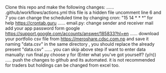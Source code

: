 Clone this repo and make the following changes:
......
.github/workflows/actions.yml
this file is a hidden file
uncomment line 6 and 7
you can change the scheduled time by changing cron: "15 14 \* \* \*" for help https://crontab.guru
......
email.py:
change sender and receiver mail add your app password form google https://support.google.com/accounts/answer/185833?hl=en
......
download your portfolio csv file from https://meroshare.cdsc.com.np and save it naming "data.csv" in the same directory , you should replace the already present "data.csv"
......
you can skip above step if want to enter data manually:
run final.py
choose y for (Enter what you've got yourself? (y/n))
.....
push the changes to github and its automated.
it is not recommended for traders but holdings can be changed from excel too.
